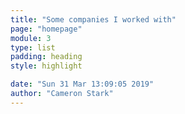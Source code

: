 ```yaml
---
title: "Some companies I worked with"
page: "homepage"
module: 3
type: list
padding: heading
style: highlight

date: "Sun 31 Mar 13:09:05 2019"
author: "Cameron Stark"
---
```

